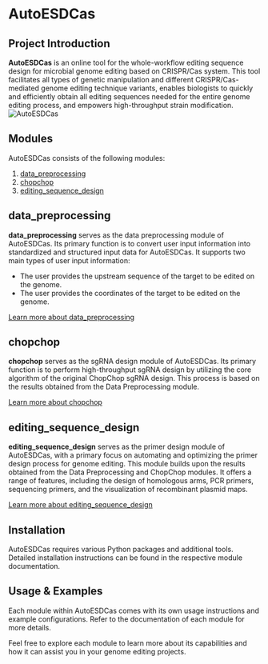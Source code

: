 # AutoESDCas
## Project Introduction

**AutoESDCas** is an online tool for the whole-workflow editing sequence design for microbial genome editing based on CRISPR/Cas system. This tool facilitates all types of genetic manipulation and different CRISPR/Cas-mediated genome editing technique variants, enables biologists to quickly and efficiently obtain all editing sequences needed for the entire genome editing process, and empowers high-throughput strain modification.
![AutoESDCas](https://github.com/tibbdc/AutoESDCas/assets/48673214/0d9ebb44-cefc-4b90-9bc9-3c09660a4bd9)

## Modules
AutoESDCas consists of the following modules:
1. [data_preprocessing](#data_preprocessing)
2. [chopchop](#chopchop)
3. [editing_sequence_design](#editing_sequence_design)


## data_preprocessing

**data_preprocessing** serves as the data preprocessing module of AutoESDCas. Its primary function is to convert user input information into standardized and structured input data for AutoESDCas. It supports two main types of user input information:

- The user provides the upstream sequence of the target to be edited on the genome.
- The user provides the coordinates of the target to be edited on the genome.

[Learn more about data_preprocessing](https://github.com/tibbdc/AutoESDCas/tree/master/data_preprocessing)


## chopchop

**chopchop** serves as the sgRNA design module of AutoESDCas. Its primary function is to perform high-throughput sgRNA design by utilizing the core algorithm of the original ChopChop sgRNA design. This process is based on the results obtained from the Data Preprocessing module.

[Learn more about chopchop](https://github.com/tibbdc/AutoESDCas/tree/master/chopchop)

## editing_sequence_design

**editing_sequence_design** serves as the primer design module of AutoESDCas, with a primary focus on automating and optimizing the primer design process for genome editing. This module builds upon the results obtained from the Data Preprocessing and ChopChop modules. It offers a range of features, including the design of homologous arms, PCR primers, sequencing primers, and the visualization of recombinant plasmid maps.

[Learn more about editing_sequence_design](https://github.com/tibbdc/AutoESDCas/tree/master/edit_sequence_design)

## Installation

AutoESDCas requires various Python packages and additional tools. Detailed installation instructions can be found in the respective module documentation.

## Usage & Examples

Each module within AutoESDCas comes with its own usage instructions and example configurations. Refer to the documentation of each module for more details.

Feel free to explore each module to learn more about its capabilities and how it can assist you in your genome editing projects.




